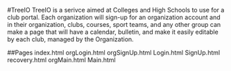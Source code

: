 #TreeIO
TreeIO is a serivce aimed at Colleges and High Schools to use for a club portal. Each organization will sign-up for an organization account and in their organization, clubs, courses, sport teams, and any other group can make a page that will have a calendar, bulletin, and make it easily editable by each club, managed by the Organization.

##Pages
index.html
orgLogin.html
orgSignUp.html
Login.html
SignUp.html
recovery.html
orgMain.html
Main.html